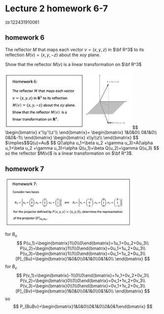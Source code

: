 # Lecture 2 homework 6-7

`ID`:122431910061

## homework 6

The reflector $M$ that maps each vector $v=(x,y,z)$ in $\bf R^3$ to its reflection $M(v)=(x,y,-z)$ about the $xoy$ plane.

Show that the reflector $M(v)$ is a linear transformation on $\bf R^3$

<img src="1.png" alt="1" style="zoom:40%;" />
$$
\begin{bmatrix}
x'\\y'\\z'\\
\end{bmatrix}=
\begin{bmatrix}
1&0&0\\
0&1&0\\
0&0&-1\\
\end{bmatrix}
\begin{bmatrix}
x\\y\\z\\
\end{bmatrix}
$$
$\implies$$Q(u)=Au$
$$
Q(\alpha u_1+\beta u_2 +\gamma u_3)=A(\alpha u_1+\beta u_2 +\gamma u_3)=\alpha Q(u_1)+\beta Q(u_2)+\gamma Q(u_3)
$$
so the reflector $M(v)$ is a linear transformation on $\bf R^3$.

## homework 7

<img src="2.png" alt="2" style="zoom:40%;" />

for $B_u$
$$
P(u_1)=\begin{bmatrix}1\\0\\0\end{bmatrix}=1u_1+0u_2+0u_3\\
P(u_2)=\begin{bmatrix}1\\1\\0\end{bmatrix}=0u_1+1u_2+0u_3\\
P(u_3)=\begin{bmatrix}1\\1\\0\end{bmatrix}=0u_1+1u_2+0u_3\\
[P]_{Bu}=\begin{bmatrix}1&0&0\\0&1&0\\0&1&0\\
\end{bmatrix}
$$
for $B_v$
$$
P(v_1)=\begin{bmatrix}-1\\0\\0\end{bmatrix}=1v_1+0v_2+0v_3\\
P(v_2)=\begin{bmatrix}0\\1\\0\end{bmatrix}=0v_1+1v_2+0v_3\\
P(v_3)=\begin{bmatrix}0\\1\\0\end{bmatrix}=0v_1+1v_2+0v_3\\
[P]_{Bv}=\begin{bmatrix}1&0&0\\0&1&0\\0&1&0\\
\end{bmatrix}
$$
so
$$
P_{BuBv}=\begin{bmatrix}1&0&0\\0&1&0\\0&0&1\end{bmatrix}
$$

